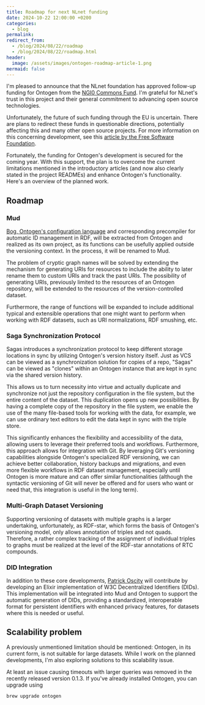 ```yaml
---
title: Roadmap for next NLnet funding
date: 2024-10-22 12:00:00 +0200
categories:
  - blog
permalink: 
redirect_from:
  - /blog/2024/08/22/roadmap
  - /blog/2024/08/22/roadmap.html
header:
  image: /assets/images/ontogen-roadmap-article-1.png
mermaid: false
---
```


I'm pleased to announce that the NLnet foundation has approved follow-up funding for Ontogen from the [NGI0 Commons Fund](https://nlnet.nl/commonsfund/).  I'm grateful for NLnet's trust in this project and their general commitment to advancing open source technologies.

Unfortunately, the future of such funding through the EU is uncertain. There are plans to redirect these funds in questionable directions, potentially affecting this and many other open source projects. For more information on this concerning development, see this [article by the Free Software Foundation](https://fsfe.org/news/2024/news-20240719-01.en.html).

Fortunately, the funding for Ontogen's development is secured for the coming year. With this support, the plan is to overcome the current limitations mentioned in the introductory articles (and now also clearly stated in the project READMEs) and enhance Ontogen's functionality. Here's an overview of the planned work.


## Roadmap

### Mud

[Bog, Ontogen's configuration language](https://ontogen.io/introduction/part-4) and corresponding precompiler for automatic ID management in RDF, will be extracted from Ontogen and realized as its own project, as its functions can be usefully applied outside the versioning context. In the process, it will be renamed to Mud.

The problem of cryptic graph names will be solved by extending the mechanism for generating URIs for resources to include the ability to later rename them to custom URIs and track the past URIs. The possibility of generating URIs, previously limited to the resources of an Ontogen repository, will be extended to the resources of the version-controlled dataset.

Furthermore, the range of functions will be expanded to include additional typical and extensible operations that one might want to perform when working with RDF datasets, such as URI normalizations, RDF smushing, etc.

### Saga Synchronization Protocol

Sagas introduces a synchronization protocol to keep different storage locations in sync by utilizing Ontogen's version history itself. Just as VCS can be viewed as a synchronization solution for copies of a repo, "Sagas" can be viewed as "clones" within an Ontogen instance that are kept in sync via the shared version history.

This allows us to turn necessity into virtue and actually duplicate and synchronize not just the repository configuration in the file system, but the entire content of the dataset. This duplication opens up new possibilities. By having a complete copy of the repository in the file system, we enable the use of the many file-based tools for working with the data, for example, we can use ordinary text editors to edit the data kept in sync with the triple store.

This significantly enhances the flexibility and accessibility of the data, allowing users to leverage their preferred tools and workflows. Furthermore, this approach allows for integration with Git. By leveraging Git's versioning capabilities alongside Ontogen's specialized RDF versioning, we can achieve better collaboration, history backups and migrations, and even more flexible workflows in RDF dataset management, especially until Ontogen is more mature and can offer similar functionalities (although the syntactic versioning of Git will never be offered and for users who want or need that, this integration is useful in the long term).

### Multi-Graph Dataset Versioning

Supporting versioning of datasets with multiple graphs is a larger undertaking, unfortunately, as RDF-star, which forms the basis of Ontogen's versioning model, only allows annotation of triples and not quads. Therefore, a rather complex tracking of the assignment of individual triples to graphs must be realized at the level of the RDF-star annotations of RTC compounds.

### DID Integration

In addition to these core developments, [Patrick Oscity](https://www.patrickoscity.de/) will contribute by developing an Elixir implementation of W3C Decentralized Identifiers (DIDs). This implementation will be integrated into Mud and Ontogen to support the automatic generation of DIDs, providing a standardized, interoperable format for persistent identifiers with enhanced privacy features, for datasets where this is needed or useful.


## Scalability problem

A previously unmentioned limitation should be mentioned: Ontogen, in its current form, is not suitable for large datasets. While I work on the planned developments, I'm also exploring solutions to this scalability issue. 

At least an issue causing timeouts with larger queries was removed in the recently released version 0.1.3. If you've already installed Ontogen, you can upgrade using

```sh
brew upgrade ontogen
```

